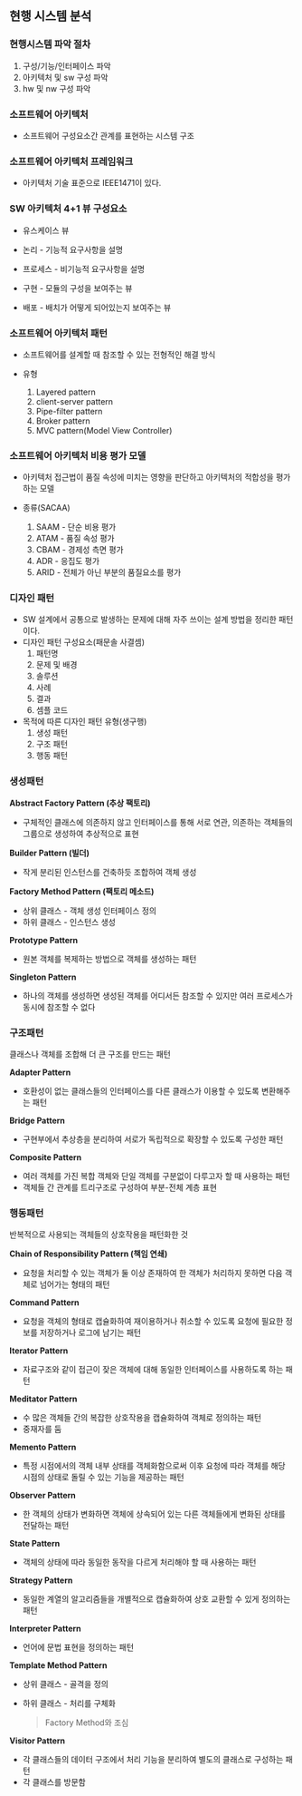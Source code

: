 ## 현행 시스템 분석

### 현행시스템 파악 절차

1. 구성/기능/인터페이스 파악
2. 아키텍처 및 sw 구성 파악
3. hw 및 nw 구성 파악

### 소프트웨어 아키텍처

- 소프트웨어 구성요소간 관계를 표현하는 시스템 구조

### 소프트웨어 아키텍처 프레임워크

- 아키텍처 기술 표준으로 IEEE1471이 있다.

### SW 아키텍처 4+1 뷰 구성요소

- 유스케이스 뷰
- 논리 - 기능적 요구사항을 설명

- 프로세스 - 비기능적 요구사항을 설명
- 구현 - 모듈의 구성을 보여주는 뷰
- 배포 - 배치가 어떻게 되어있는지 보여주는 뷰

### 소프트웨어 아키텍처 패턴

- 소프트웨어를 설계할 때 참조할 수 있는 전형적인 해결 방식

- 유형
  1. Layered pattern
  2. client-server pattern
  3. Pipe-filter pattern
  4. Broker pattern
  5. MVC pattern(Model View Controller)

### 소프트웨어 아키텍처 비용 평가 모델

- 아키텍처 접근법이 품질 속성에 미치는 영향을 판단하고 아키텍처의 적합성을 평가하는 모델

- 종류(SACAA)
  1. SAAM - 단순 비용 평가
  2. ATAM - 품질 속성 평가
  3. CBAM - 경제성 측면 평가
  4. ADR - 응집도 평가
  5. ARID - 전체가 아닌 부분의 품질요소를 평가

### 디자인 패턴

- SW 설계에서 공통으로 발생하는 문제에 대해 자주 쓰이는 설계 방법을 정리한 패턴이다.
- 디자인 패턴 구성요소(패문솔 사결셈)
  1. 패턴명
  2. 문제 및 배경
  3. 솔루션
  4. 사례
  5. 결과
  6. 셈플 코드
- 목적에 따른 디자인 패턴 유형(생구행)
  1. 생성 패턴
  2. 구조 패턴
  3. 행동 패턴

### 생성패턴

**Abstract Factory Pattern (추상 팩토리)**

- 구체적인 클래스에 의존하지 않고 인터페이스를 통해 서로 연관, 의존하는 객체들의 그룹으로 생성하여 추상적으로 표현

**Builder Pattern (빌더)**

- 작게 분리된 인스턴스를 건축하듯 조합하여 객체 생성

**Factory Method Pattern (팩토리 메소드)**

- 상위 클래스 - 객체 생성 인터페이스 정의
- 하위 클래스 - 인스턴스 생성

**Prototype Pattern**

- 원본 객체를 복제하는 방법으로 객체를 생성하는 패턴

**Singleton Pattern**

- 하나의 객체를 생성하면 생성된 객체를 어디서든 참조할 수 있지만 여러 프로세스가 동시에 참조할 수 없다

### 구조패턴

클래스나 객체를 조합해 더 큰 구조를 만드는 패턴

**Adapter Pattern**

- 호환성이 없는 클래스들의 인터페이스를 다른 클래스가 이용할 수 있도록 변환해주는 패턴

**Bridge Pattern**

- 구현부에서 추상층을 분리하여 서로가 독립적으로 확장할 수 있도록 구성한 패턴

**Composite Pattern**

- 여러 객체를 가진 복합 객체와 단일 객체를 구분없이 다루고자 할 때 사용하는 패턴
- 객체들 간 관계를 트리구조로 구성하여 부분-전체 계층 표현

### 행동패턴

반복적으로 사용되는 객체들의 상호작용을 패턴화한 것

**Chain of Responsibility Pattern (책임 연쇄)**

- 요청을 처리할 수 있는 객체가 둘 이상 존재하여 한 객체가 처리하지 못하면 다음 객체로 넘어가는 형태의 패턴

**Command Pattern**

- 요청을 객체의 형태로 캡슐화하여 재이용하거나 취소할 수 있도록 요청에 필요한 정보를 저장하거나 로그에 남기는 패턴

**Iterator Pattern**

- 자료구조와 같이 접근이 잦은 객체에 대해 동일한 인터페이스를 사용하도록 하는 패턴

**Meditator Pattern**

- 수 많은 객체들 간의 복잡한 상호작용을 캡슐화하여 객체로 정의하는 패턴
- 중재자를 둠

**Memento Pattern**

- 특정 시점에서의 객체 내부 상태를 객체화함으로써 이후 요청에 따라 객체를 해당 시점의 상태로 돌릴 수 있는 기능을 제공하는 패턴

**Observer Pattern**

- 한 객체의 상태가 변화하면 객체에 상속되어 있는 다른 객체들에게 변화된 상태를 전달하는 패턴

**State Pattern**

- 객체의 상태에 따라 동일한 동작을 다르게 처리해야 할 때 사용하는 패턴

**Strategy Pattern**

- 동일한 계열의 알고리즘들을 개별적으로 캡슐화하여 상호 교환할 수 있게 정의하는 패턴

**Interpreter Pattern**

- 언어에 문법 표현을 정의하는 패턴

**Template Method Pattern**

- 상위 클래스 - 골격을 정의

- 하위 클래스 - 처리를 구체화

  > Factory Method와 조심

**Visitor Pattern**

- 각 클래스들의 데이터 구조에서 처리 기능을 분리하여 별도의 클래스로 구성하는 패턴
- 각 클래스를 방문함